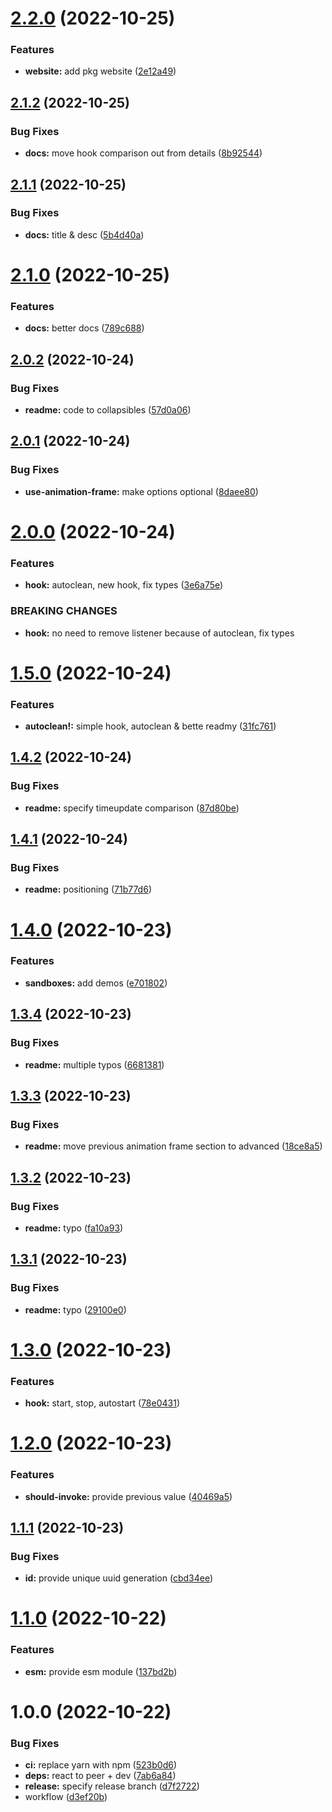 # [2.2.0](https://github.com/artelydev/use-listen-on-animation-frame/compare/v2.1.2...v2.2.0) (2022-10-25)


### Features

* **website:** add pkg website ([2e12a49](https://github.com/artelydev/use-listen-on-animation-frame/commit/2e12a49843ea64763afbcea1855ae43d37d313e5))

## [2.1.2](https://github.com/artelydev/use-listen-on-animation-frame/compare/v2.1.1...v2.1.2) (2022-10-25)


### Bug Fixes

* **docs:** move hook comparison out from details ([8b92544](https://github.com/artelydev/use-listen-on-animation-frame/commit/8b925443dcb50fe85894bca97352bbdd55420fc3))

## [2.1.1](https://github.com/artelydev/use-listen-on-animation-frame/compare/v2.1.0...v2.1.1) (2022-10-25)


### Bug Fixes

* **docs:** title & desc ([5b4d40a](https://github.com/artelydev/use-listen-on-animation-frame/commit/5b4d40a85479a02573636e0a8793ebd74fa0973b))

# [2.1.0](https://github.com/artelydev/use-listen-on-animation-frame/compare/v2.0.2...v2.1.0) (2022-10-25)


### Features

* **docs:** better docs ([789c688](https://github.com/artelydev/use-listen-on-animation-frame/commit/789c6884c4b40b9f5c132485bee4d4878851d26a))

## [2.0.2](https://github.com/artelydev/use-listen-on-animation-frame/compare/v2.0.1...v2.0.2) (2022-10-24)


### Bug Fixes

* **readme:** code to collapsibles ([57d0a06](https://github.com/artelydev/use-listen-on-animation-frame/commit/57d0a06987c8eb52e05ea93b9fd6099d8c01cb4e))

## [2.0.1](https://github.com/artelydev/use-listen-on-animation-frame/compare/v2.0.0...v2.0.1) (2022-10-24)


### Bug Fixes

* **use-animation-frame:** make options optional ([8daee80](https://github.com/artelydev/use-listen-on-animation-frame/commit/8daee80f63a0e65ae6da497c2492d118098b8905))

# [2.0.0](https://github.com/artelydev/use-listen-on-animation-frame/compare/v1.5.0...v2.0.0) (2022-10-24)


### Features

* **hook:** autoclean, new hook, fix types ([3e6a75e](https://github.com/artelydev/use-listen-on-animation-frame/commit/3e6a75ee9621ce93011eb5edee7e2958accfa0b9))


### BREAKING CHANGES

* **hook:** no need to remove listener because of autoclean, fix types

# [1.5.0](https://github.com/artelydev/use-listen-on-animation-frame/compare/v1.4.2...v1.5.0) (2022-10-24)


### Features

* **autoclean!:** simple hook, autoclean & bette readmy ([31fc761](https://github.com/artelydev/use-listen-on-animation-frame/commit/31fc761fc810dd51c91c92d391ab18785f2d9aa9))

## [1.4.2](https://github.com/artelydev/use-listen-on-animation-frame/compare/v1.4.1...v1.4.2) (2022-10-24)


### Bug Fixes

* **readme:** specify timeupdate comparison ([87d80be](https://github.com/artelydev/use-listen-on-animation-frame/commit/87d80becb01e3400b5f8a30a348618fe8bbca3f8))

## [1.4.1](https://github.com/artelydev/use-listen-on-animation-frame/compare/v1.4.0...v1.4.1) (2022-10-24)


### Bug Fixes

* **readme:** positioning ([71b77d6](https://github.com/artelydev/use-listen-on-animation-frame/commit/71b77d683d07475d3f1681e9440c8b2c81589c4d))

# [1.4.0](https://github.com/artelydev/use-listen-on-animation-frame/compare/v1.3.4...v1.4.0) (2022-10-23)


### Features

* **sandboxes:** add demos ([e701802](https://github.com/artelydev/use-listen-on-animation-frame/commit/e701802e83eeaedb2b878e1d23b49634ce339c7e))

## [1.3.4](https://github.com/artelydev/use-listen-on-animation-frame/compare/v1.3.3...v1.3.4) (2022-10-23)


### Bug Fixes

* **readme:** multiple typos ([6681381](https://github.com/artelydev/use-listen-on-animation-frame/commit/668138186a24242c864728448609ad97a1e5b981))

## [1.3.3](https://github.com/artelydev/use-listen-on-animation-frame/compare/v1.3.2...v1.3.3) (2022-10-23)


### Bug Fixes

* **readme:** move previous animation frame section to advanced ([18ce8a5](https://github.com/artelydev/use-listen-on-animation-frame/commit/18ce8a5b669c6b6cf5519c751cd8c6169cc76f80))

## [1.3.2](https://github.com/artelydev/use-listen-on-animation-frame/compare/v1.3.1...v1.3.2) (2022-10-23)


### Bug Fixes

* **readme:** typo ([fa10a93](https://github.com/artelydev/use-listen-on-animation-frame/commit/fa10a93f2969d9d20fd6092d7e277c5e9109b928))

## [1.3.1](https://github.com/artelydev/use-listen-on-animation-frame/compare/v1.3.0...v1.3.1) (2022-10-23)


### Bug Fixes

* **readme:** typo ([29100e0](https://github.com/artelydev/use-listen-on-animation-frame/commit/29100e0e80f21b91dc39b9950576e90b63533cd8))

# [1.3.0](https://github.com/artelydev/use-listen-on-animation-frame/compare/v1.2.0...v1.3.0) (2022-10-23)


### Features

* **hook:** start, stop, autostart ([78e0431](https://github.com/artelydev/use-listen-on-animation-frame/commit/78e0431bc09233a85d516f53a38493ceefaf626f))

# [1.2.0](https://github.com/artelydev/use-listen-on-animation-frame/compare/v1.1.1...v1.2.0) (2022-10-23)


### Features

* **should-invoke:** provide previous value ([40469a5](https://github.com/artelydev/use-listen-on-animation-frame/commit/40469a52bf8ed0557890097c828f5892bbd6acd5))

## [1.1.1](https://github.com/artelydev/use-listen-on-animation-frame/compare/v1.1.0...v1.1.1) (2022-10-23)


### Bug Fixes

* **id:** provide unique uuid generation ([cbd34ee](https://github.com/artelydev/use-listen-on-animation-frame/commit/cbd34ee6667564e16d87cadbdf624ba439860ca9))

# [1.1.0](https://github.com/artelydev/use-listen-on-animation-frame/compare/v1.0.0...v1.1.0) (2022-10-22)


### Features

* **esm:** provide esm module ([137bd2b](https://github.com/artelydev/use-listen-on-animation-frame/commit/137bd2bffd7a42b14cccc7437577553acea7b63e))

# 1.0.0 (2022-10-22)


### Bug Fixes

* **ci:** replace yarn with npm ([523b0d6](https://github.com/artelydev/use-listen-on-animation-frame/commit/523b0d6cc63c6d5fbba622af12fd9bedcd80be49))
* **deps:** react to peer + dev ([7ab6a84](https://github.com/artelydev/use-listen-on-animation-frame/commit/7ab6a847644568cee808cf86dbef53adccdbd3f7))
* **release:** specify release branch ([d7f2722](https://github.com/artelydev/use-listen-on-animation-frame/commit/d7f2722ec156b60496ae7616f18af8a7abbe0fd2))
* workflow ([d3ef20b](https://github.com/artelydev/use-listen-on-animation-frame/commit/d3ef20b7dec173d244b1e83e302e14e2f2e496f6))
